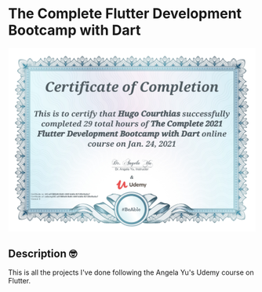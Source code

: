 # The Complete Flutter Development Bootcamp with Dart
![Certificate of completion](./.github/readme_images/certificate_of_completion.jpg)

## Description 🤓

This is all the projects I've done following the Angela Yu's Udemy course on Flutter.
